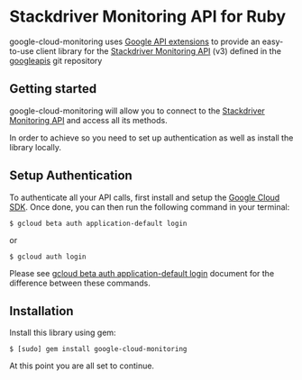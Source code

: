 Stackdriver Monitoring API for Ruby
=================================================

google-cloud-monitoring uses [Google API extensions][google-gax] to provide an
easy-to-use client library for the [Stackdriver Monitoring API][] (v3) defined in the [googleapis][] git repository


[googleapis]: https://github.com/googleapis/googleapis/tree/master/google/google/monitoring/v3
[google-gax]: https://github.com/googleapis/gax-ruby
[Stackdriver Monitoring API]: https://developers.google.com/apis-explorer/#p/monitoring/v3/

Getting started
---------------

google-cloud-monitoring will allow you to connect to the [Stackdriver Monitoring API][] and access all its methods.

In order to achieve so you need to set up authentication as well as install the library locally.


Setup Authentication
--------------------

To authenticate all your API calls, first install and setup the [Google Cloud SDK][].
Once done, you can then run the following command in your terminal:

    $ gcloud beta auth application-default login

or

    $ gcloud auth login

Please see [gcloud beta auth application-default login][] document for the difference between these commands.

[Google Cloud SDK]: https://cloud.google.com/sdk/
[gcloud beta auth application-default login]: https://cloud.google.com/sdk/gcloud/reference/beta/auth/application-default/login


Installation
-------------------

Install this library using gem:

    $ [sudo] gem install google-cloud-monitoring

At this point you are all set to continue.
